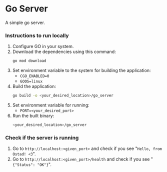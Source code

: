 # Go Server

A simple go server.

### Instructions to run locally

1. Configure GO in your system.
2. Download the dependencies using this command:
    ```bash
    go mod download
    ```
3. Set environment variable to the system for building the application:
    * `CGO_ENABLED=0`
    * `GOOS=linux`
4. Build the application:
    ```bash
    go build -o <your_desired_location>/go_server
    ```
5. Set environment variable for running:
    * `PORT=<your_desired_port>`
5. Run the built binary:
    ```bash
    <your_desired_location>/go_server
    ```

### Check if the server is running
1. Go to `http://localhost:<given_port>` and check if you see "`Hello, from Ostad! <3`".
2. Go to `http://localhost:<given_port>/health` and check if you see "`{"Status": "OK"}`".
